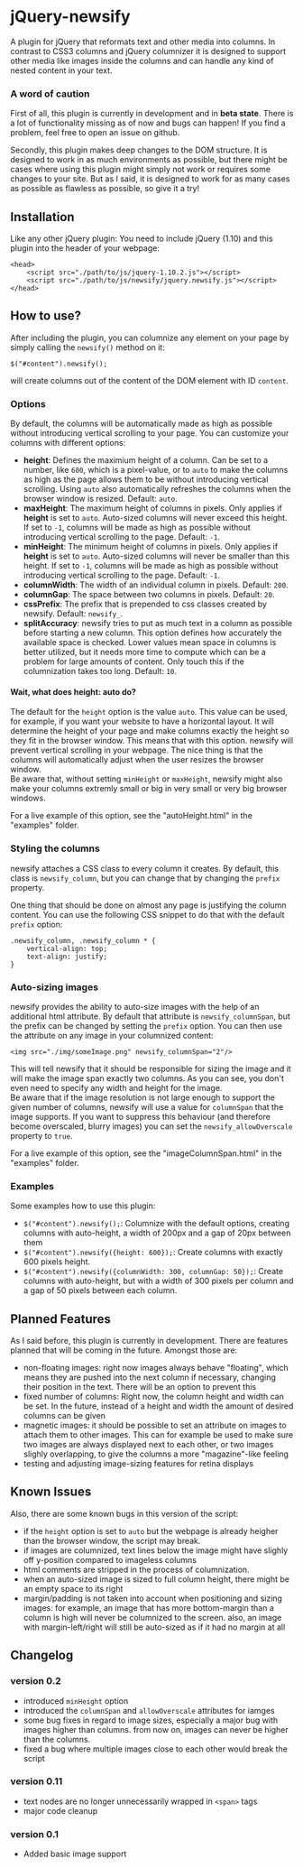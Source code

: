 jQuery-newsify
==============

A plugin for jQuery that reformats text and other media into columns. In contrast to CSS3 columns and jQuery columnizer it is designed to support other media like images inside the columns and can handle any kind of nested content in your text.

### A word of caution
First of all, this plugin is currently in development and in **beta state**. There is a lot of functionality missing as of now and bugs can happen! If you find a problem, feel free to open an issue on github.  

Secondly, this plugin makes deep changes to the DOM structure. It is designed to work in as much environments as possible, but there might be cases where using this plugin might simply not work or requires some changes to your site. But as I said, it is designed to work for as many cases as possible as flawless as possible, so give it a try!

Installation
------------
Like any other jQuery plugin: You need to include jQuery (1.10) and this plugin into the header of your webpage:

    <head>
        <script src="./path/to/js/jquery-1.10.2.js"></script>
        <script src="./path/to/js/newsify/jquery.newsify.js"></script>
    </head>

How to use?
-----------
After including the plugin, you can columnize any element on your page by simply calling the `newsify()` method on it:

    $("#content").newsify();

will create columns out of the content of the DOM element with ID `content`.  

### Options
By default, the columns will be automatically made as high as possible without introducing vertical scrolling to your page. You can customize your columns with different options:

- **height**: Defines the maximium height of a column. Can be set to a number, like `600`, which is a pixel-value, or to `auto` to make the columns as high as the page allows them to be without introducing vertical scrolling. Using `auto` also automatically refreshes the columns when the browser window is resized. Default: `auto`.
- **maxHeight**: The maximum height of columns in pixels. Only applies if **height** is set to `auto`. Auto-sized columns will never exceed this height. If set to `-1`, columns will be made as high as possible without introducing vertical scrolling to the page. Default: `-1`.
- **minHeight**: The minimum height of columns in pixels. Only applies if **height** is set to `auto`. Auto-sized columns will never be smaller than this height. If set to `-1`, columns will be made as high as possible without introducing vertical scrolling to the page. Default: `-1`.
- **columnWidth**: The width of an individual column in pixels. Default: `200`.
- **columnGap**: The space between two columns in pixels. Default: `20`.
- **cssPrefix**: The prefix that is prepended to css classes created by newsify. Default: `newsify_`.
- **splitAccuracy**: newsify tries to put as much text in a column as possible before starting a new column. This option defines how accurately the available space is checked. Lower values mean space in columns is better utilized, but it needs more time to compute which can be a problem for large amounts of content. Only touch this if the columnization takes too long. Default: `10`.

#### Wait, what does height: auto do?
The default for the `height` option is the value `auto`. This value can be used, for example, if you want your website to have a horizontal layout. It will determine the height of your page and make columns exactly the height so they fit in the browser window. This means that with this option. newsify will prevent vertical scrolling in your webpage. The nice thing is that the columns will automatically adjust when the user resizes the browser window.   
Be aware that, without setting `minHeight` or `maxHeight`, newsify might also make your columns extremly small or big in very small or very big browser windows.  

For a live example of this option, see the "autoHeight.html" in the "examples" folder.

### Styling the columns
newsify attaches a CSS class to every column it creates. By default, this class is `newsify_column`, but you can change that by changing the `prefix` property.  

One thing that should be done on almost any page is justifying the column content. You can use the following CSS snippet to do that with the default `prefix` option:

    .newsify_column, .newsify_column * {
	    vertical-align: top;
	    text-align: justify;
    }

### Auto-sizing images
newsify provides the ability to auto-size images with the help of an additional html attribute. By default that attribute is `newsify_columnSpan`, but the prefix can be changed by setting the `prefix` option. You can then use the attribute on any image in your columnized content:

    <img src="./img/someImage.png" newsify_columnSpan="2"/>
    
This will tell newsify that it should be responsible for sizing the image and it will make the image span exactly two columns. As you can see, you don't even need to specify any width and height for the image.  
Be aware that if the image resolution is not large enough to support the given number of columns, newsify will use a value for `columnSpan` that the image supports. If you want to suppress this behaviour (and therefore become overscaled, blurry images) you can set the `newsify_allowOverscale` property to `true`.

For a live example of this option, see the "imageColumnSpan.html" in the "examples" folder.

### Examples
Some examples how to use this plugin:

* `$("#content").newsify();`: Columnize with the default options, creating columns with auto-height, a width of 200px and a gap of 20px between them
* `$("#content").newsify({height: 600});`: Create columns with exactly 600 pixels height.
* `$("#content").newsify({columnWidth: 300, columnGap: 50});`: Create columns with auto-height, but with a width of 300 pixels per column and a gap of 50 pixels between each column.

Planned Features
------------
As I said before, this plugin is currently in development. There are features planned that will be coming in the future. Amongst those are:

- non-floating images: right now images always behave "floating", which means they are pushed into the next column if necessary, changing their position in the text. There will be an option to prevent this
- fixed number of columns: Right now, the column height and width can be set. In the future, instead of a height and width the amount of desired columns can be given
- magnetic images: it should be possible to set an attribute on images to attach them to other images. This can for example be used to make sure two images are always displayed next to each other, or two images slighly overlapping, to give the columns a more "magazine"-like feeling
- testing and adjusting image-sizing features for retina displays

Known Issues
------------
Also, there are some known bugs in this version of the script:

- if the `height` option is set to `auto` but the webpage is already heigher than the browser window, the script may break.
- if images are columnized, text lines below the image might have slighly off y-position compared to imageless columns
- html comments are stripped in the process of columnization.
- when an auto-sized image is sized to full column height, there might be an empty space to its right
- margin/padding is not taken into account when positioning and sizing images: for example, an image that has more bottom-margin than a column is high will never be columnized to the screen. also, an image with margin-left/right will still be auto-sized as if it had no margin at all

Changelog
---------
### version 0.2
- introduced `minHeight` option
- introduced the `columnSpan` and `allowOverscale` attributes for iamges
- some bug fixes in regard to image sizes, especially a major bug with images higher than columns. from now on, images can never be higher than the columns.
- fixed a bug where multiple images close to each other would break the script

### version 0.11
- text nodes are no longer unnecessarily wrapped in `<span>` tags
- major code cleanup

### version 0.1
- Added basic image support
